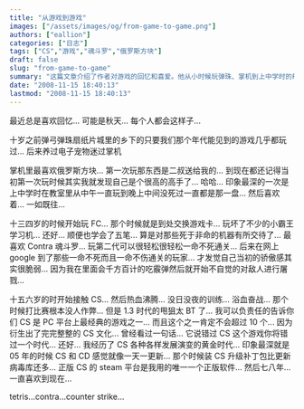 ```yaml
---
title: "从游戏到游戏"
images: ["/assets/images/og/from-game-to-game.png"]
authors: ["eallion"]
categories: ["日志"]
tags: ["CS","游戏","魂斗罗","俄罗斯方块"]
draft: false
slug: "from-game-to-game"
summary: "这篇文章介绍了作者对游戏的回忆和喜爱。他从小时候玩弹珠、掌机到上中学时的FC游戏，特别喜欢Contra魂斗罗。他还提到了自己在CS游戏中的经历和对其的热爱，认为CS是PC平台上最经典的游戏之一。最后，他也提到了喜欢的游戏包括tetris、contra和counter strike。"
date: "2008-11-15 18:40:13"
lastmod: "2008-11-15 18:40:13"
---
```


最近总是喜欢回忆...
可能是秋天... 每个人都会这样子...

十岁之前弹弓弹珠扇纸片城里的乡下的只要我们那个年代能见到的游戏几乎都玩过...
后来养过电子宠物迷过掌机

掌机里最喜欢俄罗斯方块...
第一次玩那东西是二叔送给我的...
到现在都还记得当初第一次玩时候其实我就发现自己是个很高的高手了... 哈哈...
印象最深的一次是上中学时在教室里从中午一直玩到晚上中间没死过一直都是那一盘...
然后喜欢着... 一如既往...

十三四岁的时候开始玩 FC...
那个时候就是到处交换游戏卡...
玩坏了不少的小霸王学习机...
还好... 顺便也学会了五笔... 算是对那些死于非命的机器有所交待了...
最喜欢 Contra 魂斗罗...
玩第二代可以很轻松很轻松一命不死通关...
后来在网上 google 到了那些一命不死而且一命不伤通关的玩家...
才发觉自己当初的骄傲感其实很脆弱...
因为我在里面会千方百计的吃霰弹然后就开始不自觉的对敌人进行屠戮...

十五六岁的时开始接触 CS... 然后热血沸腾... 没日没夜的训练... 浴血奋战...
那个时候打比赛根本没人作弊... 但是 1.3 时代的甩狙太 BT 了...
我可以负责任的告诉你们 CS 是 PC 平台上最经典的游戏之一... 而且这个之一肯定不会超过 10 个...
因为衍生出了完完整整的 CS 文化...
曾经看过一句话...
它说错过 CS 这个游戏你将错过一个时代...
还好... 我经历了 CS 各种各样发展演变的黄金时代...
印象最深就是 05 年的时候 CS 和 CD 感觉就像一天一更新... 那个时候装 CS 升级补丁包比更新病毒库还多...
正版 CS 的 steam 平台是我用的唯一一个正版软件...
然后七八年... 一直喜欢到现在...

tetris...contra...counter strike...

